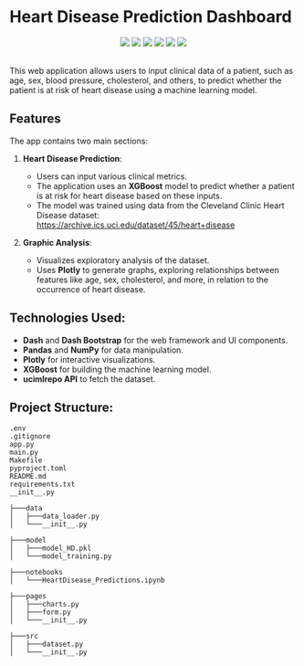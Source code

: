 <p align="center">
  <h1>Heart Disease Prediction Dashboard</h1>
</p>

<p align="center">
  <img src="https://img.shields.io/badge/Python-FFD43B?style=for-the-badge&logo=python&logoColor=blue">
  <img src="https://img.shields.io/badge/Pandas-2C2D72?style=for-the-badge&logo=pandas&logoColor=white">
  <img src="https://img.shields.io/badge/Numpy-777BB4?style=for-the-badge&logo=numpy&logoColor=white">
  <img src="https://img.shields.io/badge/Plotly-239120?style=for-the-badge&logo=plotly&logoColor=white">
  <img src="https://img.shields.io/badge/Bootstrap-563D7C?style=for-the-badge&logo=bootstrap&logoColor=white">
  <img src="https://img.shields.io/badge/scikit_learn-F7931E?style=for-the-badge&logo=scikit-learn&logoColor=white">
</p>

<br>This web application allows users to input clinical data of a patient, such as age, sex, blood pressure, cholesterol, and others, to predict whether the patient is at risk of heart disease using a machine learning model.

## Features
The app contains two main sections:
1. **Heart Disease Prediction**:
   - Users can input various clinical metrics.
   - The application uses an **XGBoost** model to predict whether a patient is at risk for heart disease based on these inputs.
   - The model was trained using data from the Cleveland Clinic Heart Disease dataset: https://archive.ics.uci.edu/dataset/45/heart+disease

2. **Graphic Analysis**:
   - Visualizes exploratory analysis of the dataset.
   - Uses **Plotly** to generate graphs, exploring relationships between features like age, sex, cholesterol, and more, in relation to the occurrence of heart disease.

## Technologies Used:
- **Dash** and **Dash Bootstrap** for the web framework and UI components.
- **Pandas** and **NumPy** for data manipulation.
- **Plotly** for interactive visualizations.
- **XGBoost** for building the machine learning model.
- **ucimlrepo API** to fetch the dataset.

## Project Structure:
```plaintext
.env
.gitignore
app.py
main.py
Makefile
pyproject.toml
README.md
requirements.txt
__init__.py

├───data
│   ├───data_loader.py
│   └───__init__.py

├───model
│   ├───model_HD.pkl
│   └───model_training.py

├───notebooks
│   └───HeartDisease_Predictions.ipynb

├───pages
│   ├───charts.py
│   ├───form.py
│   └───__init__.py

├───src
│   ├───dataset.py
│   └───__init__.py
